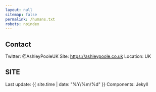 ```yaml
---
layout: null
sitemap: false
permalink: /humans.txt
robots: noindex
---
```


## Contact
Twitter: @AshleyPooleUK
Site: https://ashleypoole.co.uk
Location: UK
						
## SITE
Last update: {{ site.time | date: "%Y/%m/%d" }}
Components: Jekyll
